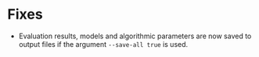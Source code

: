 # Fixes

- Evaluation results, models and algorithmic parameters are now saved to output files if the argument `--save-all true` is used.
